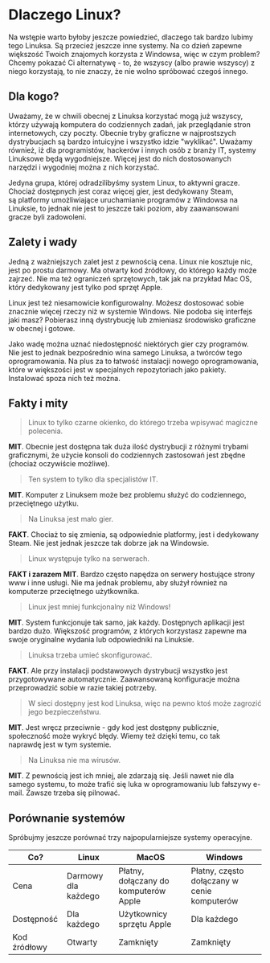 # Dlaczego Linux?

Na wstępie warto byłoby jeszcze powiedzieć, dlaczego tak bardzo lubimy tego Linuksa. Są przecież jeszcze inne systemy. Na co dzień zapewne większość Twoich znajomych korzysta z Windowsa, więc w czym problem? Chcemy pokazać Ci alternatywę - to, że wszyscy (albo prawie wszyscy) z niego korzystają, to nie znaczy, że nie wolno spróbować czegoś innego.

## Dla kogo?

Uważamy, że w chwili obecnej z Linuksa korzystać mogą już wszyscy, którzy używają komputera do codziennych zadań, jak przeglądanie stron internetowych, czy poczty. Obecnie tryby graficzne w najprostszych dystrybucjach są bardzo intuicyjne i wszystko idzie "wyklikać". Uważamy również, iż dla programistów, hackerów i innych osób z branży IT, systemy Linuksowe będą wygodniejsze. Więcej jest do nich dostosowanych narzędzi i wygodniej można z nich korzystać.

Jedyna grupa, której odradzilibyśmy system Linux, to aktywni gracze. Chociaż dostępnych jest coraz więcej gier, jest dedykowany Steam, są platformy umożliwiające uruchamianie programów z Windowsa na Linuksie, to jednak nie jest to jeszcze taki poziom, aby zaawansowani gracze byli zadowoleni.

## Zalety i wady

Jedną z ważniejszych zalet jest z pewnością cena. Linux nie kosztuje nic, jest po prostu darmowy. Ma otwarty kod źródłowy, do którego każdy może zajrzeć. Nie ma też ograniczeń sprzętowych, tak jak na przykład Mac OS, który dedykowany jest tylko pod sprzęt Apple.
 
Linux jest też niesamowicie konfigurowalny. Możesz dostosować sobie znacznie więcej rzeczy niż w systemie Windows. Nie podoba się interfejs jaki masz? Pobierasz inną dystrybucję lub zmieniasz środowisko graficzne w obecnej i gotowe.

Jako wadę można uznać niedostępność niektórych gier czy programów. Nie jest to jednak bezpośrednio wina samego Linuksa, a twórców tego oprogramowania. Na plus za to łatwość instalacji nowego oprogramowania, które w większości jest w specjalnych repozytoriach jako pakiety. Instalować spoza nich też można.

## Fakty i mity

> Linux to tylko czarne okienko, do którego trzeba wpisywać magiczne polecenia.

**MIT**. Obecnie jest dostępna tak duża ilość dystrybucji z różnymi trybami graficznymi, że użycie konsoli do codziennych zastosowań jest zbędne (chociaż oczywiście możliwe).

> Ten system to tylko dla specjalistów IT.

**MIT**. Komputer z Linuksem może bez problemu służyć do codziennego, przeciętnego użytku. 

> Na Linuksa jest mało gier.

**FAKT**. Chociaż to się zmienia, są odpowiednie platformy, jest i dedykowany Steam. Nie jest jednak jeszcze tak dobrze jak na Windowsie.
 
> Linux występuje tylko na serwerach.

**FAKT i zarazem MIT**. Bardzo często napędza on serwery hostujące strony www i inne usługi. Nie ma jednak problemu, aby służył również na komputerze przeciętnego użytkownika. 

> Linux jest mniej funkcjonalny niż Windows!

**MIT**. System funkcjonuje tak samo, jak każdy. Dostępnych aplikacji jest bardzo dużo. Większość programów, z których korzystasz zapewne ma swoje oryginalne wydania lub odpowiedniki na Linuksie.

> Linuksa trzeba umieć skonfigurować.

**FAKT**. Ale przy instalacji podstawowych dystrybucji wszystko jest przygotowywane automatycznie. Zaawansowaną konfiguracje można przeprowadzić sobie w razie takiej potrzeby.

> W sieci dostępny jest kod Linuksa, więc na pewno ktoś może zagrozić jego bezpieczeństwu.

**MIT**. Jest wręcz przeciwnie - gdy kod jest dostępny publicznie, społeczność może wykryć błędy. Wiemy też dzięki temu, co tak naprawdę jest w tym systemie.

> Na Linuksa nie ma wirusów.

**MIT**. Z pewnością jest ich mniej, ale zdarzają się. Jeśli nawet nie dla samego systemu, to może trafić się luka w oprogramowaniu lub fałszywy e-mail. Zawsze trzeba się pilnować. 

## Porównanie systemów

Spróbujmy jeszcze porównać trzy najpopularniejsze systemy operacyjne.

Co? | Linux | MacOS | Windows
--- | --- | --- | ---
Cena | Darmowy dla każdego | Płatny, dołączany do komputerów Apple | Płatny, często dołączany w cenie komputerów
Dostępność | Dla każdego | Użytkownicy sprzętu Apple | Dla każdego
Kod źródłowy | Otwarty | Zamknięty | Zamknięty
